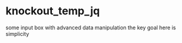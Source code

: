 knockout_temp_jq
================

some input box with advanced data manipulation
the key goal here is simplicity

